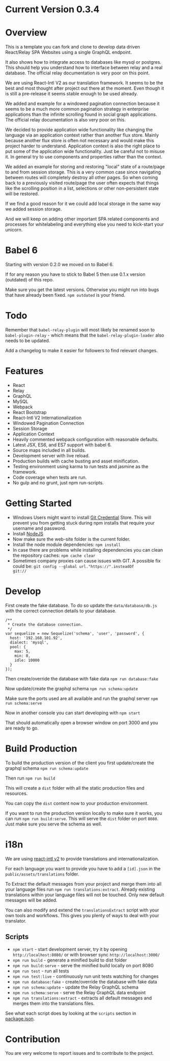 # Current Version 0.3.4

# Overview

This is a template you can fork and clone to develop data driven React/Relay SPA Websites using a single GraphQL endpoint.

It also shows how to integrate access to databases like mysql or postgres. This should help you understand how to interface between relay and a real database.
The official relay documentation is very poor on this point.

We are using React-Intl V2 as our translation framework. It seems to be the best and most thought after project out there at the moment.
Even though it is still a pre-release it seems stable enough to be used already.

We added and example for a windowed pagination connection because it seems to be a much more common pagination strategy in enterprise applications
than the infinite scrolling found in social graph applications. The official relay documentation is also very poor on this.

We decided to provide application wide functionality like changing the language via an application context rather than another flux store.
Mainly because another flux store is often not necessary and would make this project harder to understand. Application context is also
the right place to put some of the application wide functionality. Just be careful not to misuse it. In general try to use components and properties rather than the context.

We added an example for storing and restoring "local" state of a route/page to and from session storage.
This is a very common case since navigating between routes will completely destroy all other pages. So when coming back to a previously visited route/page
the user often expects that things like the scrolling position in a list, selections or other non-persistent state will be restored.

If we find a good reason for it we could add local storage in the same way we added session storage.

And we will keep on adding other important SPA related components and processes for whitelabeling and everything else you need to kick-start your unicorn.

# Babel 6

Starting with version 0.2.0 we moved on to Babel 6.

If for any reason you have to stick to Babel 5 then use 0.1.x version (outdated) of this repo.

Make sure you get the latest versions. Otherwise you might run into bugs that have already been fixed. `npm outdated` is your friend.

# Todo

Remember that `babel-relay-plugin` will most likely be renamed soon to `babel-plugin-relay` - which means that the `babel-relay-plugin-loader` also needs to be updated.

Add a changelog to make it easier for followers to find relevant changes.

# Features
* React
* Relay
* GraphQL
* MySQL
* Webpack
* React Bootstrap
* React-Intl V2 Internationalization
* Windowed Pagination Connection
* Session Storage
* Application Context
* Heavily commented webpack configuration with reasonable defaults.
* Latest JSX, ES6, and ES7 support with babel 6.
* Source maps included in all builds.
* Development server with live reload.
* Production builds with cache busting and asset minification.
* Testing environment using karma to run tests and jasmine as the framework.
* Code coverage when tests are run.
* No gulp and no grunt, just npm run-scripts.

# Getting Started

* Windows Users might want to install [Git Credential](https://chocolatey.org/packages/git-credential-winstore) Store.
  This will prevent you from getting stuck during npm installs that require your username and password.
* Install [NodeJS](https://nodejs.org/)
* Now make sure the web-site folder is the current folder.
* Install the node module dependencies: <code>npm install</code>
* In case there are problems while installing dependencies you can clean the repository caches: <code>npm cache clear</code>
* Sometimes company proxies can cause issues with GIT. A possible fix could be: <code>git config --global url."https://".insteadOf git://</code>

# Develop

First create the fake database. To do so update the `data/database/db.js` with the correct connection details to your database.

    /**
     * Create the database connection.
     */
    var sequelize = new Sequelize('schema', 'user', 'password', {
      host: '192.168.101.92',
      dialect: 'mysql',
      pool: {
        max: 5,
        min: 0,
        idle: 10000
      }
    });

Then create/override the database with fake data `npm run database:fake`

Now update/create the graphql schema `npm run schema:update`

Make sure the ports used are all available and run the graphql server `npm run schema:serve`

Now in another console you can start developing with `npm start`

That should automatically open a browser window on port 3000 and you are ready to go.

# Build Production

To build the production version of the client you first update/create the graphql schema `npm run schema:update`

Then run `npm run build`

This will create a `dist` folder with all the static production files and resources.

You can copy the `dist` content now to your production environment.

If you want to run the production version locally to make sure it works, you can run `npm run build:serve`.
This will serve the `dist` folder on port `8080`. Just make sure you serve the schema as well.

# i18n

We are using [react-intl v2](https://github.com/yahoo/react-intl/issues/162) to provide translations and internationalization.

For each language you want to provide you have to add a `[id].json` in the `public/assets/translations` folder.

To Extract the default messages from your project and merge them into all your language files run `npm run translations:extract`.
Already existing translations within your language files will not be touched. Only new default messages will be added.

You can also modify and extend the `translationsExtract` script with your own tools and workflows. This gives you plenty of ways to deal with your translator.

## Scripts

* `npm start` - start development server, try it by opening `http://localhost:8080/` or with browser sync `http://localhost:3000/`
* `npm run build` - generate a minified build to dist folder
* `npm run build:serve` - serve the minified build locally on port 8080
* `npm run test` - run all tests
* `npm run test:live` - continuously run unit tests watching for changes
* `npm run database:fake` - create/override the database with fake data
* `npm run schema:update` - update the Relay GraphQL schema
* `npm run schema:serve` - serve the Relay GraphQL data endpoint
* `npm run translations:extract` - extracts all default messages and merges them into the translations files.

See what each script does by looking at the `scripts` section in [package.json](./package.json).

# Contribution

You are very welcome to report issues and to contribute to the project.
